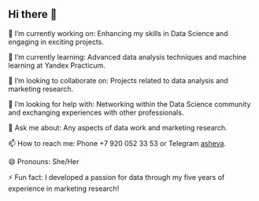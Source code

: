 ## Hi there 👋

🔭 I’m currently working on: Enhancing my skills in Data Science and engaging in exciting projects.

🌱 I’m currently learning: Advanced data analysis techniques and machine learning at Yandex Practicum.

👯 I’m looking to collaborate on: Projects related to data analysis and marketing research.

🤔 I’m looking for help with: Networking within the Data Science community and exchanging experiences with other professionals.

💬 Ask me about: Any aspects of data work and marketing research.

📫 How to reach me: Phone +7 920 052 33 53 or Telegram [asheva](https://t.me/asheva).

😄 Pronouns: She/Her

⚡ Fun fact: I developed a passion for data through my five years of experience in marketing research!
